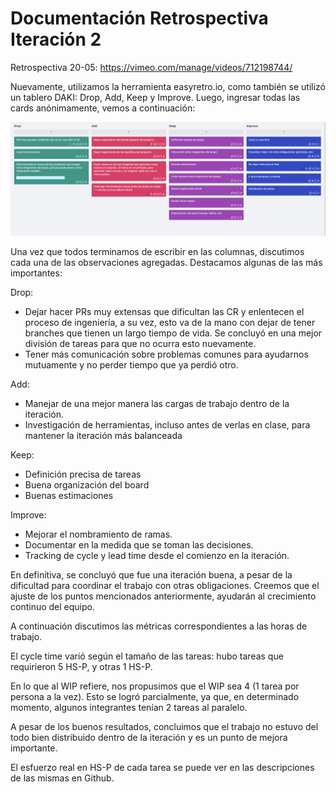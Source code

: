 # Documentación Retrospectiva Iteración 2

Retrospectiva 20-05: https://vimeo.com/manage/videos/712198744/

Nuevamente, utilizamos la herramienta easyretro.io, como también se utilizó un tablero DAKI: Drop, Add, Keep y Improve. Luego, ingresar todas las cards anónimamente, vemos a continuación:

<img src="../Imagenes/retro2.png" alt="img" />
 
Una vez que todos terminamos de escribir en las columnas, discutimos cada una de las observaciones agregadas.
Destacamos algunas de las más importantes:
 
Drop:
 
- Dejar hacer PRs muy extensas que dificultan las CR y enlentecen el proceso de ingeniería, a su vez, esto va de la mano con dejar de tener branches que tienen un largo tiempo de vida. Se concluyó en una mejor división de tareas para que no ocurra esto nuevamente.
- Tener más comunicación sobre problemas comunes para ayudarnos mutuamente y no perder tiempo que ya perdió otro.
 
Add:
 
- Manejar de una mejor manera las cargas de trabajo dentro de la iteración.
- Investigación de herramientas, incluso antes de verlas en clase, para mantener la iteración más balanceada
 
Keep:
 
- Definición precisa de tareas
- Buena organización del board
- Buenas estimaciones
 
Improve:
 
- Mejorar el nombramiento de ramas.
- Documentar en la medida que se toman las decisiones.
- Tracking de cycle y lead time desde el comienzo en la iteración.
 
En definitiva, se concluyó que fue una iteración buena, a pesar de la dificultad para coordinar el trabajo con otras obligaciones. Creemos que el ajuste de los puntos mencionados anteriormente, ayudarán al crecimiento continuo del equipo.
 
A continuación discutimos las métricas correspondientes a las horas de trabajo.
 
El cycle time varió según el tamaño de las tareas: hubo tareas que requirieron 5 HS-P, y otras 1 HS-P.
 
En lo que al WIP refiere, nos propusimos que el WIP sea 4 (1 tarea por persona a la vez). Esto se logró parcialmente, ya que, en determinado momento, algunos integrantes tenían 2 tareas al paralelo.
 
A pesar de los buenos resultados, concluimos que el trabajo no estuvo del todo bien distribuido dentro de la iteración y es un punto de mejora importante.
 
El esfuerzo real en HS-P de cada tarea se puede ver en las descripciones de las mismas en Github.
